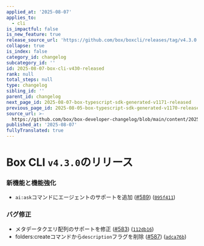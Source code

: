 ```yaml
---
applied_at: '2025-08-07'
applies_to:
  - cli
is_impactful: false
is_new_feature: true
release_source_url: 'https://github.com/box/boxcli/releases/tag/v4.3.0'
collapse: true
is_index: false
category_id: changelog
subcategory_id: ''
id: 2025-08-07-box-cli-v430-released
rank: null
total_steps: null
type: changelog
sibling_id: ''
parent_id: changelog
next_page_id: 2025-08-07-box-typescript-sdk-generated-v1171-released
previous_page_id: 2025-08-05-box-typescript-sdk-generated-v1170-released
source_url: >-
  https://github.com/box/box-developer-changelog/blob/main/content/2025/08-07-box-cli-v430-released.md
published_at: '2025-08-07'
fullyTranslated: true
---
```

# Box CLI `v4.3.0`のリリース

### 新機能と機能強化

* `ai:ask`コマンドにエージェントのサポートを追加 ([#589][1]) ([`095f411`][2])

### バグ修正

* メタデータクエリ配列のサポートを修正 ([#583][3]) ([`112db16`][4])
* folders:createコマンドから`description`フラグを削除 ([#587][5]) ([`adca76b`][6])

[1]: https://github.com/box/boxcli/issues/589

[2]: https://github.com/box/boxcli/commit/095f4110274f67c5b1024de49a256b5bbe35cf18

[3]: https://github.com/box/boxcli/issues/583

[4]: https://github.com/box/boxcli/commit/112db160230e5bb75f84e44cb86a8372341dd8ad

[5]: https://github.com/box/boxcli/issues/587

[6]: https://github.com/box/boxcli/commit/adca76b5fb03f62daf2104500b87f8a962382a35
